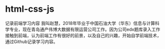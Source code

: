# html-css-js
记录前端学习内容
我叫赵慧，2018年毕业于中国石油大学（华东）信息与计算科学专业，现在青岛通产伟博大数据有限运营公司工作。因为公司edx题库录入工作接触到前端，认为前端工作有很好的前景，以及自己的兴趣，开始自学前端技术，通过Github记录学习内容。
